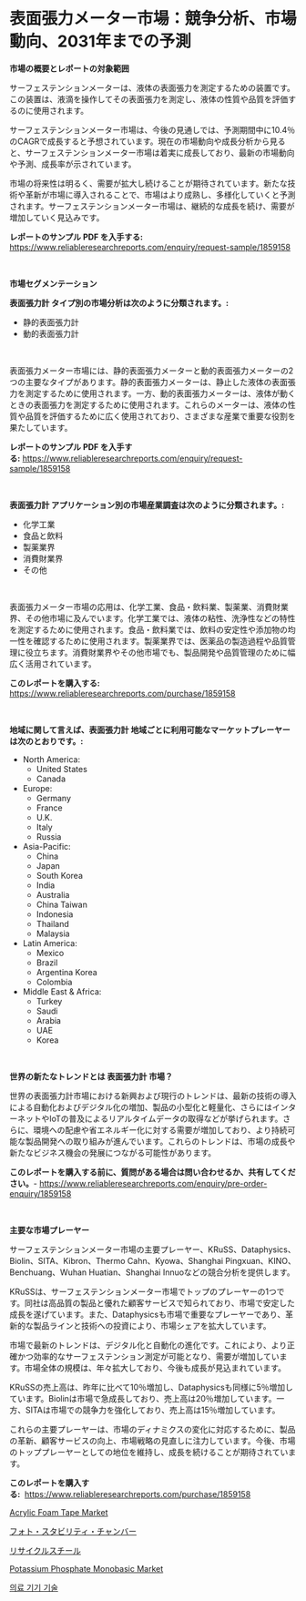 <p><h1>表面張力メーター市場：競争分析、市場動向、2031年までの予測</h1></p><p><strong>市場の概要とレポートの対象範囲</strong></p>
<p><p>サーフェステンションメーターは、液体の表面張力を測定するための装置です。この装置は、液滴を操作してその表面張力を測定し、液体の性質や品質を評価するのに使用されます。</p><p>サーフェステンションメーター市場は、今後の見通しでは、予測期間中に10.4％のCAGRで成長すると予想されています。現在の市場動向や成長分析から見ると、サーフェステンションメーター市場は着実に成長しており、最新の市場動向や予測、成長率が示されています。</p><p>市場の将来性は明るく、需要が拡大し続けることが期待されています。新たな技術や革新が市場に導入されることで、市場はより成熟し、多様化していくと予測されます。サーフェステンションメーター市場は、継続的な成長を続け、需要が増加していく見込みです。</p></p>
<p><strong>レポートのサンプル PDF を入手する:</strong> <a href="https://www.reliableresearchreports.com/enquiry/request-sample/1859158">https://www.reliableresearchreports.com/enquiry/request-sample/1859158</a></p>
<p>&nbsp;</p>
<p><strong>市場セグメンテーション</strong></p>
<p><strong>表面張力計 タイプ別の市場分析は次のように分類されます。:</strong></p>
<p><ul><li>静的表面張力計</li><li>動的表面張力計</li></ul></p>
<p>&nbsp;</p>
<p><p>表面張力メーター市場には、静的表面張力メーターと動的表面張力メーターの2つの主要なタイプがあります。静的表面張力メーターは、静止した液体の表面張力を測定するために使用されます。一方、動的表面張力メーターは、液体が動くときの表面張力を測定するために使用されます。これらのメーターは、液体の性質や品質を評価するために広く使用されており、さまざまな産業で重要な役割を果たしています。</p></p>
<p><strong>レポートのサンプル PDF を入手する:</strong>&nbsp;<a href="https://www.reliableresearchreports.com/enquiry/request-sample/1859158">https://www.reliableresearchreports.com/enquiry/request-sample/1859158</a></p>
<p>&nbsp;</p>
<p><strong> 表面張力計 アプリケーション別の市場産業調査は次のように分類されます。:</strong></p>
<p><ul><li>化学工業</li><li>食品と飲料</li><li>製薬業界</li><li>消費財業界</li><li>その他</li></ul></p>
<p>&nbsp;</p>
<p><p>表面張力メーター市場の応用は、化学工業、食品・飲料業、製薬業、消費財業界、その他市場に及んでいます。化学工業では、液体の粘性、洗浄性などの特性を測定するために使用されます。食品・飲料業では、飲料の安定性や添加物の均一性を確認するために使用されます。製薬業界では、医薬品の製造過程や品質管理に役立ちます。消費財業界やその他市場でも、製品開発や品質管理のために幅広く活用されています。</p></p>
<p><strong>このレポートを購入する:</strong>&nbsp; <a href="https://www.reliableresearchreports.com/purchase/1859158">https://www.reliableresearchreports.com/purchase/1859158</a></p>
<p>&nbsp;</p>
<p><strong>地域に関して言えば、表面張力計 地域ごとに利用可能なマーケットプレーヤーは次のとおりです。:</strong></p>
<p><ul>
    <li>
        North America:
        <ul>
            <li>United States</li>
            <li>Canada</li>
        </ul>
    </li>
    <li>
        Europe:
        <ul>
            <li>Germany</li>
            <li>France</li>
            <li>U.K.</li>
            <li>Italy</li>
            <li>Russia</li>
        </ul>
    </li>
    <li>
        Asia-Pacific:
        <ul>
            <li>China</li>
            <li>Japan</li>
            <li>South Korea</li>
            <li>India</li>
            <li>Australia</li>
            <li>China Taiwan</li>
            <li>Indonesia</li>
            <li>Thailand</li>
            <li>Malaysia</li>
        </ul>
    </li>
    <li>
        Latin America:
        <ul>
            <li>Mexico</li>
            <li>Brazil</li>
            <li>Argentina Korea</li>
            <li>Colombia</li>
        </ul>
    </li>
    <li>
        Middle East & Africa:
        <ul>
            <li>Turkey</li>
            <li>Saudi</li>
            <li>Arabia</li>
            <li>UAE</li>
            <li>Korea</li>
        </ul>
    </li>
    </ul></p>
<p>&nbsp;</p>
<p><strong>世界の新たなトレンドとは 表面張力計 市場？</strong></p>
<p><p>世界の表面張力計市場における新興および現行のトレンドは、最新の技術の導入による自動化およびデジタル化の増加、製品の小型化と軽量化、さらにはインターネットやIoTの普及によるリアルタイムデータの取得などが挙げられます。さらに、環境への配慮や省エネルギー化に対する需要が増加しており、より持続可能な製品開発への取り組みが進んでいます。これらのトレンドは、市場の成長や新たなビジネス機会の発展につながる可能性があります。</p></p>
<p><strong>このレポートを購入する前に、質問がある場合は問い合わせるか、共有してください。</strong>- <a href="https://www.reliableresearchreports.com/enquiry/pre-order-enquiry/1859158">https://www.reliableresearchreports.com/enquiry/pre-order-enquiry/1859158</a></p>
<p>&nbsp;</p>
<p><strong>主要な市場プレーヤー</strong></p>
<p><p>サーフェステンションメーター市場の主要プレーヤー、KRuSS、Dataphysics、Biolin、SITA、Kibron、Thermo Cahn、Kyowa、Shanghai Pingxuan、KINO、Benchuang、Wuhan Huatian、Shanghai Innuoなどの競合分析を提供します。</p><p>KRuSSは、サーフェステンションメーター市場でトップのプレーヤーの1つです。同社は高品質の製品と優れた顧客サービスで知られており、市場で安定した成長を遂げています。また、Dataphysicsも市場で重要なプレーヤーであり、革新的な製品ラインと技術への投資により、市場シェアを拡大しています。</p><p>市場で最新のトレンドは、デジタル化と自動化の進化です。これにより、より正確かつ効率的なサーフェステンション測定が可能となり、需要が増加しています。市場全体の規模は、年々拡大しており、今後も成長が見込まれています。</p><p>KRuSSの売上高は、昨年に比べて10％増加し、Dataphysicsも同様に5％増加しています。Biolinは市場で急成長しており、売上高は20％増加しています。一方、SITAは市場での競争力を強化しており、売上高は15％増加しています。</p><p>これらの主要プレーヤーは、市場のディナミクスの変化に対応するために、製品の革新、顧客サービスの向上、市場戦略の見直しに注力しています。今後、市場のトッププレーヤーとしての地位を維持し、成長を続けることが期待されています。</p></p>
<p><strong>このレポートを購入する:</strong>&nbsp;&nbsp;<a href="https://www.reliableresearchreports.com/purchase/1859158">https://www.reliableresearchreports.com/purchase/1859158</a></p>
<p><p><a href="https://github.com/CliffMedina6/Market-Research-Report-List-3/blob/main/acrylic-foam-tape-market.md">Acrylic Foam Tape Market</a></p><p><a href="https://medium.com/@eunawiegad2023/%E5%86%99%E7%9C%9F%E5%AE%89%E5%AE%9A%E3%83%81%E3%83%A3%E3%83%B3%E3%83%90%E3%83%BC%E5%B8%82%E5%A0%B4%E3%81%AF-%E5%B8%82%E5%A0%B4%E3%82%B7%E3%82%A7%E3%82%A2-%E8%A6%8F%E6%A8%A1-2031%E5%B9%B4%E3%81%BE%E3%81%A7%E3%81%AE%E4%BA%88%E6%B8%AC%E3%81%AB%E7%84%A6%E7%82%B9%E3%82%92%E5%BD%93%E3%81%A6%E3%81%A6%E3%81%84%E3%81%BE%E3%81%99-6be1a2d3a151">フォト・スタビリティ・チャンバー</a></p><p><a href="https://medium.com/@emmittkutch2023/%E3%83%AA%E3%82%B5%E3%82%A4%E3%82%AF%E3%83%AB%E9%8B%BC%E5%B8%82%E5%A0%B4%E8%AA%BF%E6%9F%BB%E5%A0%B1%E5%91%8A%E6%9B%B8-%E3%81%9D%E3%81%AE%E6%AD%B4%E5%8F%B2%E3%81%8A%E3%82%88%E3%81%B32024%E5%B9%B4%E3%81%8B%E3%82%892031%E5%B9%B4%E3%81%AE%E4%BA%88%E6%B8%AC-883e263fed02">リサイクルスチール</a></p><p><a href="https://github.com/provorikovar/Market-Research-Report-List-3/blob/main/potassium-phosphate-monobasic-market.md">Potassium Phosphate Monobasic Market</a></p><p><a href="https://medium.com/@jackiefauhey9089475/%EC%9D%98%EB%A3%8C-%EA%B8%B0%EA%B8%B0-%EA%B8%B0%EC%88%A0-%EC%8B%9C%EC%9E%A5-%EB%B6%84%EC%84%9D-%EA%B7%B8%EC%9D%98-cagr-%EC%8B%9C%EC%9E%A5-%EC%84%B8%EB%B6%84%ED%99%94-%EB%B0%8F-%EA%B8%80%EB%A1%9C%EB%B2%8C-%EC%82%B0%EC%97%85-%EA%B0%9C%EC%9A%94-ecc671694cd7">의료 기기 기술</a></p></p>